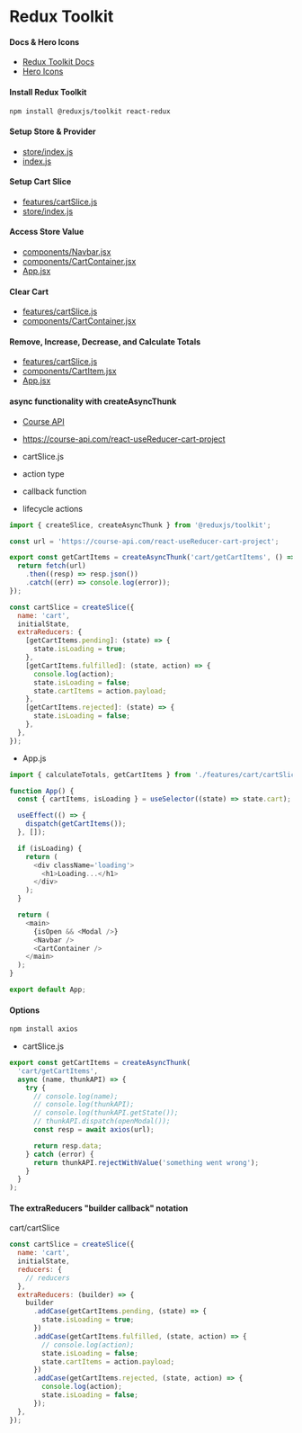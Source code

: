 # Redux Toolkit


#### Docs & Hero Icons

- [Redux Toolkit Docs](https://redux-toolkit.js.org/introduction/getting-started)
- [Hero Icons](https://heroicons.com/)


#### Install Redux Toolkit

```sh
npm install @reduxjs/toolkit react-redux
```


#### Setup Store & Provider

- [store/index.js](https://github.com/whoinlee/React_ReduxToolkit/blob/main/src/store/index.js)
- [index.js](https://github.com/whoinlee/React_ReduxToolkit/blob/main/src/index.js)


#### Setup Cart Slice

- [features/cartSlice.js](https://github.com/whoinlee/React_ReduxToolkit/blob/main/src/features/cartSlice.js)
- [store/index.js](https://github.com/whoinlee/React_ReduxToolkit/blob/main/src/store/index.js)


#### Access Store Value

- [components/Navbar.jsx](https://github.com/whoinlee/React_ReduxToolkit/blob/main/src/components/Navbar.jsx)
- [components/CartContainer.jsx](https://github.com/whoinlee/React_ReduxToolkit/blob/main/src/components/CartContainer.jsx)
- [App.jsx](https://github.com/whoinlee/React_ReduxToolkit/blob/main/src/App.jsx)


#### Clear Cart

- [features/cartSlice.js](https://github.com/whoinlee/React_ReduxToolkit/blob/main/src/features/cartSlice.js)
- [components/CartContainer.jsx](https://github.com/whoinlee/React_ReduxToolkit/blob/main/src/components/CartContainer.jsx)


#### Remove, Increase, Decrease, and Calculate Totals

- [features/cartSlice.js](https://github.com/whoinlee/React_ReduxToolkit/blob/main/src/features/cartSlice.js)
- [components/CartItem.jsx](https://github.com/whoinlee/React_ReduxToolkit/blob/main/src/components/CartItem.jsx)
- [App.jsx](https://github.com/whoinlee/React_ReduxToolkit/blob/main/src/App.jsx)


#### async functionality with createAsyncThunk

- [Course API](https://course-api.com/)
- https://course-api.com/react-useReducer-cart-project
- cartSlice.js

- action type
- callback function
- lifecycle actions

```js
import { createSlice, createAsyncThunk } from '@reduxjs/toolkit';

const url = 'https://course-api.com/react-useReducer-cart-project';

export const getCartItems = createAsyncThunk('cart/getCartItems', () => {
  return fetch(url)
    .then((resp) => resp.json())
    .catch((err) => console.log(error));
});

const cartSlice = createSlice({
  name: 'cart',
  initialState,
  extraReducers: {
    [getCartItems.pending]: (state) => {
      state.isLoading = true;
    },
    [getCartItems.fulfilled]: (state, action) => {
      console.log(action);
      state.isLoading = false;
      state.cartItems = action.payload;
    },
    [getCartItems.rejected]: (state) => {
      state.isLoading = false;
    },
  },
});
```

- App.js

```js
import { calculateTotals, getCartItems } from './features/cart/cartSlice';

function App() {
  const { cartItems, isLoading } = useSelector((state) => state.cart);

  useEffect(() => {
    dispatch(getCartItems());
  }, []);

  if (isLoading) {
    return (
      <div className='loading'>
        <h1>Loading...</h1>
      </div>
    );
  }

  return (
    <main>
      {isOpen && <Modal />}
      <Navbar />
      <CartContainer />
    </main>
  );
}

export default App;
```

#### Options

```sh
npm install axios
```

- cartSlice.js

```js
export const getCartItems = createAsyncThunk(
  'cart/getCartItems',
  async (name, thunkAPI) => {
    try {
      // console.log(name);
      // console.log(thunkAPI);
      // console.log(thunkAPI.getState());
      // thunkAPI.dispatch(openModal());
      const resp = await axios(url);

      return resp.data;
    } catch (error) {
      return thunkAPI.rejectWithValue('something went wrong');
    }
  }
);
```

#### The extraReducers "builder callback" notation

cart/cartSlice

```js
const cartSlice = createSlice({
  name: 'cart',
  initialState,
  reducers: {
    // reducers
  },
  extraReducers: (builder) => {
    builder
      .addCase(getCartItems.pending, (state) => {
        state.isLoading = true;
      })
      .addCase(getCartItems.fulfilled, (state, action) => {
        // console.log(action);
        state.isLoading = false;
        state.cartItems = action.payload;
      })
      .addCase(getCartItems.rejected, (state, action) => {
        console.log(action);
        state.isLoading = false;
      });
  },
});
```
